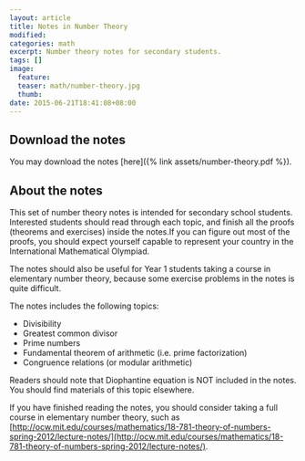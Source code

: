 ```yaml
---
layout: article
title: Notes in Number Theory
modified:
categories: math
excerpt: Number theory notes for secondary students.
tags: []
image:
  feature:
  teaser: math/number-theory.jpg
  thumb:
date: 2015-06-21T18:41:08+08:00
---
```


## Download the notes

You may download the notes [here]({% link assets/number-theory.pdf %}).


## About the notes

This set of number theory notes is intended for secondary school students. Interested students should read through each topic, and finish all the proofs (theorems and exercises) inside the notes.If you can figure out most of the proofs, you should expect yourself capable to represent your country in the International Mathematical Olympiad.

The notes should also be useful for Year 1 students taking a course in elementary number theory, because some exercise problems in the notes is quite difficult.

The notes includes the following topics:

- Divisibility
- Greatest common divisor
- Prime numbers
- Fundamental theorem of arithmetic (i.e. prime factorization)
- Congruence relations (or modular arithmetic)

Readers should note that Diophantine equation is NOT included in the notes. You should find materials of this topic elsewhere.

If you have finished reading the notes, you should consider taking a full course in elementary number theory, such as [http://ocw.mit.edu/courses/mathematics/18-781-theory-of-numbers-spring-2012/lecture-notes/](http://ocw.mit.edu/courses/mathematics/18-781-theory-of-numbers-spring-2012/lecture-notes/).
